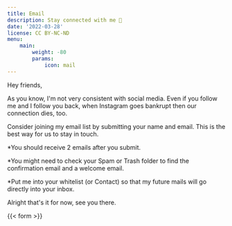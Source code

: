 ```yaml
---
title: Email
description: Stay connected with me 🚀
date: '2022-03-28'
license: CC BY-NC-ND
menu:
    main: 
        weight: -80
        params:
            icon: mail
---
```


Hey friends,

As you know, I'm not very consistent with social media.
Even if you follow me and I follow you back, when Instagram goes bankrupt then our connection dies, too.

Consider joining my email list by submitting your name and email. This is the best way for us to stay in touch.

*You should receive 2 emails after you submit.

*You might need to check your Spam or Trash folder to find the confirmation email and a welcome email.

*Put me into your whitelist (or Contact) so that my future mails will go directly into your inbox.

Alright that's it for now, see you there.

{{< form >}}